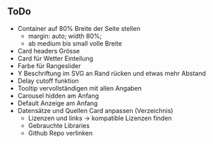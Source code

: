 ## ToDo

- Container auf 80% Breite der Seite stellen
    - margin: auto; width 80%;
    - ab medium bis small volle Breite
- Card headers Grösse
- Card für Wetter Einteilung
- Farbe für Rangeslider
- Y Beschriftung im SVG an Rand rücken und etwas mehr Abstand
- Delay cutoff funktion
- Tooltip vervollständigen mit allen Angaben
- Carousel hidden am Anfang
- Default Anzeige am Anfang
- Datensätze und Quellen Card anpassen (Verzeichnis)
    - Lizenzen und links -> kompatible Lizenzen finden
    - Gebrauchte Libraries
    - Github Repo verlinken
